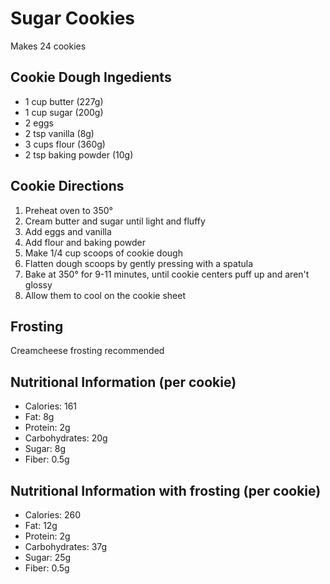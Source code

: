 # Sugar Cookies
Makes 24 cookies

## Cookie Dough Ingedients
* 1 cup butter (227g)
* 1 cup sugar (200g)
* 2 eggs
* 2 tsp vanilla (8g)
* 3 cups flour (360g)
* 2 tsp baking powder (10g)

## Cookie Directions
1. Preheat oven to 350°
2. Cream butter and sugar until light and fluffy
3. Add eggs and vanilla
4. Add flour and baking powder
5. Make 1/4 cup scoops of cookie dough
6. Flatten dough scoops by gently pressing with a spatula
7. Bake at 350° for 9-11 minutes, until cookie centers puff up and aren't glossy
9. Allow them to cool on the cookie sheet

## Frosting
Creamcheese frosting recommended

## Nutritional Information (per cookie)
* Calories: 161
* Fat: 8g
* Protein: 2g
* Carbohydrates: 20g
* Sugar: 8g
* Fiber: 0.5g

## Nutritional Information with frosting (per cookie)
* Calories: 260
* Fat: 12g
* Protein: 2g
* Carbohydrates: 37g
* Sugar: 25g
* Fiber: 0.5g